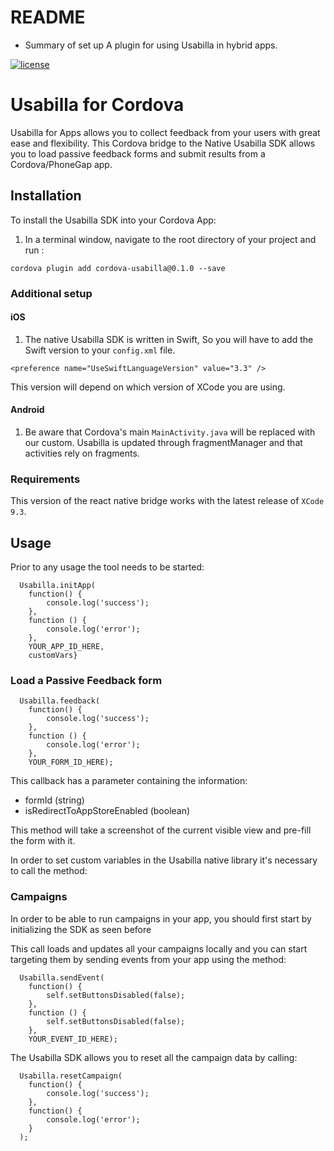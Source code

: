 # README #

* Summary of set up
A plugin for using Usabilla in hybrid apps.


[![license](https://img.shields.io/badge/license-MIT-brightgreen.svg)](https://github.com/usabilla/usabilla-u4a-react-native/blob/develop/LICENSE)


# Usabilla for Cordova

Usabilla for Apps allows you to collect feedback from your users with great ease and flexibility.
This Cordova bridge to the Native Usabilla SDK allows you to load passive feedback forms and submit results from a Cordova/PhoneGap app.

## Installation

To install the Usabilla SDK into your Cordova App:
1. In a terminal window, navigate to the root directory of your project and run :

```
cordova plugin add cordova-usabilla@0.1.0 --save
```

### Additional setup
#### iOS

1. The native Usabilla SDK is written in Swift, So you will have to add the Swift version to your `config.xml` file.
```
<preference name="UseSwiftLanguageVersion" value="3.3" />
```
This version will depend on which version of XCode you are using. 

#### Android

1. Be aware that Cordova's main `MainActivity.java` will be replaced with our custom. Usabilla is updated through fragmentManager and that activities rely on fragments.

### Requirements

This version of the react native bridge works with the latest release of `XCode 9.3`.

## Usage

Prior to any usage the tool needs to be started:

```
  Usabilla.initApp(
    function() {
        console.log('success');
    },
    function () {
        console.log('error');
    },
    YOUR_APP_ID_HERE,
    customVars}
```

### Load a Passive Feedback form

```
  Usabilla.feedback(
    function() {
        console.log('success');
    }, 
    function () {
        console.log('error');
    },
    YOUR_FORM_ID_HERE);
```

This callback has a parameter containing the information:
  - formId (string)
  - isRedirectToAppStoreEnabled (boolean)

This method will take a screenshot of the current visible view and pre-fill the form with it.

In order to set custom variables in the Usabilla native library it's necessary to call the method:

### Campaigns

In order to be able to run campaigns in your app, you should first start by initializing the SDK as seen before

This call loads and updates all your campaigns locally and you can start targeting them by sending events from your app using the method:

```
  Usabilla.sendEvent(
    function() {
        self.setButtonsDisabled(false);
    }, 
    function () {
        self.setButtonsDisabled(false);
    },
    YOUR_EVENT_ID_HERE);
```

The Usabilla SDK allows you to reset all the campaign data by calling:

```
  Usabilla.resetCampaign(
    function() {
        console.log('success');
    },
    function() {
        console.log('error');
    }
  );
```
